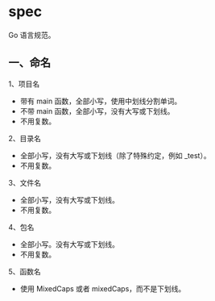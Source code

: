 # spec

Go 语言规范。

## 一、命名

1、项目名

- 带有 main 函数，全部小写，使用中划线分割单词。
- 不带 main 函数，全部小写，没有大写或下划线。
- 不用复数。

2、目录名

- 全部小写，没有大写或下划线（除了特殊约定，例如 _test）。
- 不用复数。

3、文件名

- 全部小写，没有大写或下划线。
- 不用复数。

4、包名

- 全部小写。没有大写或下划线。
- 不用复数。

5、函数名

- 使用 MixedCaps 或者 mixedCaps，而不是下划线。

